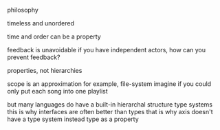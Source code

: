 philosophy



timeless and unordered

time and order can be a property



feedback is unavoidable
if you have independent actors, how can you prevent feedback?



properties, not hierarchies

scope is an approximation
for example, file-system
imagine if you could only put each song into one playlist

but many languages do have a built-in hierarchal structure
type systems
this is why interfaces are often better than types
that is why axis doesn't have a type system
instead
type as a property
